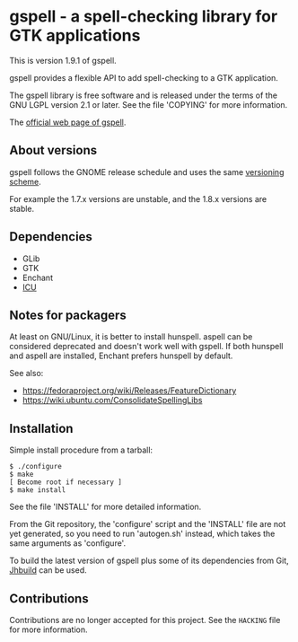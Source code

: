 gspell - a spell-checking library for GTK applications
======================================================

This is version 1.9.1 of gspell.

gspell provides a flexible API to add spell-checking to a GTK application.

The gspell library is free software and is released under the terms of the GNU
LGPL version 2.1 or later. See the file 'COPYING' for more information.

The [official web page of gspell](https://wiki.gnome.org/Projects/gspell).

About versions
--------------

gspell follows the GNOME release schedule and uses the same
[versioning scheme](https://developer.gnome.org/programming-guidelines/stable/versioning.html.en).

For example the 1.7.x versions are unstable, and the 1.8.x versions are stable.

Dependencies
------------

* GLib
* GTK
* Enchant
* [ICU](http://site.icu-project.org/)

Notes for packagers
-------------------

At least on GNU/Linux, it is better to install hunspell. aspell can be
considered deprecated and doesn't work well with gspell. If both hunspell and
aspell are installed, Enchant prefers hunspell by default.

See also:
- https://fedoraproject.org/wiki/Releases/FeatureDictionary
- https://wiki.ubuntu.com/ConsolidateSpellingLibs

Installation
------------

Simple install procedure from a tarball:

```
$ ./configure
$ make
[ Become root if necessary ]
$ make install
```

See the file 'INSTALL' for more detailed information.

From the Git repository, the 'configure' script and the 'INSTALL' file are not
yet generated, so you need to run 'autogen.sh' instead, which takes the same
arguments as 'configure'.

To build the latest version of gspell plus some of its dependencies from Git,
[Jhbuild](https://wiki.gnome.org/Projects/Jhbuild) can be used.

Contributions
-------------

Contributions are no longer accepted for this project. See the `HACKING` file
for more information.
